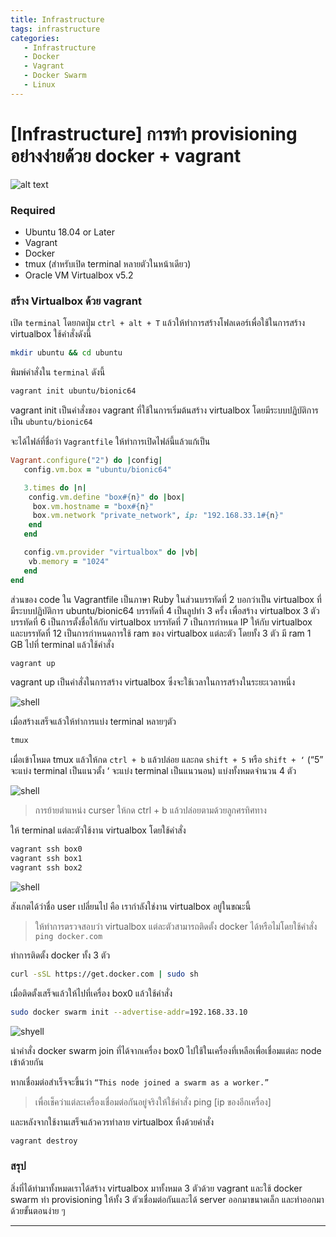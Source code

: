 ```yaml
---
title: Infrastructure
tags: infrastructure
categories:
   - Infrastructure
   - Docker
   - Vagrant
   - Docker Swarm
   - Linux
---
```


# [Infrastructure] การทำ provisioning อย่างง่ายด้วย docker + vagrant

![alt text](https://miro.medium.com/max/700/0*I7aLTLcM-14ZPeNu.jpg)
### Required
* Ubuntu 18.04 or Later
* Vagrant
* Docker
* tmux (สำหรับเปิด terminal หลายตัวในหน้าเดียว)
* Oracle VM Virtualbox v5.2

### สร้าง Virtualbox ด้วย vagrant
เปิด `terminal` โดยกดปุ่ม `ctrl + alt + T` แล้วให้ทำการสร้างโฟลเดอร์เพื่อใช้ในการสร้าง virtualbox ใช้คำสั่งดังนี้

```sh
mkdir ubuntu && cd ubuntu
```

พิมพ์คำสั่งใน `terminal` ดังนี้
```sh
vagrant init ubuntu/bionic64
```
vagrant init เป็นคำสั่งของ vagrant ที่ใช้ในการเริ่มต้นสร้าง virtualbox โดยมีระบบปฏิบัติการเป็น `ubuntu/bionic64`

จะได้ไฟล์ที่ชื่อว่า `Vagrantfile` ให้ทำการเปิดไฟล์นี้แล้วแก้เป็น

```ruby
Vagrant.configure("2") do |config|
   config.vm.box = "ubuntu/bionic64"

   3.times do |n|
    config.vm.define "box#{n}" do |box|
     box.vm.hostname = "box#{n}"
     box.vm.network "private_network", ip: "192.168.33.1#{n}"
    end
   end

   config.vm.provider "virtualbox" do |vb|
    vb.memory = "1024"
   end
end
```

ส่วนของ code ใน Vagrantfile เป็นภาษา Ruby ในส่วนบรรทัดที่ 2 บอกว่าเป็น virtualbox ที่มีระบบปฏิบัติการ ubuntu/bionic64 บรรทัดที่ 4 เป็นลูปทำ 3 ครั้ง เพื่อสร้าง virtualbox 3 ตัว บรรทัดที่ 6 เป็นการตั้งชื่อให้กับ virtualbox บรรทัดที่ 7 เป็นการกำหนด IP ให้กับ virtualbox และบรรทัดที่ 12 เป็นการกำหนดการใช้ ram ของ virtualbox แต่ละตัว โดยทั้ง 3 ตัว มี ram 1 GB
ไปที่ terminal แล้วใช้คำสั่ง

```sh
vagrant up
```

vagrant up เป็นคำสั่งในการสร้าง virtualbox ซึ่งจะใช้เวลาในการสร้างในระยะเวลาหนึ่ง

![shell](https://miro.medium.com/max/700/1*B0QxwuGc6nPkqWoMYRi67Q.png)

เมื่อสร้างเสร็จแล้วให้ทำการแบ่ง terminal หลายๆตัว

```sh
tmux
```

เมื่อเข้าโหมด tmux แล้วให้กด `ctrl + b` แล้วปล่อย และกด `shift + 5` หรือ `shift + ‘` (“5” จะแบ่ง terminal เป็นแนวตั้ง ‘ จะแบ่ง terminal เป็นแนวนอน) แบ่งทั้งหมดจำนวน 4 ตัว

![shell](https://miro.medium.com/max/700/1*lanEI6MCy8ICeZ3p8ZuoHw.png)

> การย้ายตำแหน่ง curser ให้กด ctrl + b แล้วปล่อยตามด้วยลูกศรทิศทาง

ให้ terminal แต่ละตัวใช้งาน virtualbox โดยใช้คำสั่ง

```sh
vagrant ssh box0
vagrant ssh box1
vagrant ssh box2
```

![shell](https://miro.medium.com/max/700/1*4jzlkVi54wiBYQe_DJqS5w.png)

สังเกตได้ว่าชื่อ user เปลี่ยนไป คือ เรากำลังใช่งาน virtualbox อยู่ในขณะนี้

> ให้ทำการตรวจสอบว่า virtualbox แต่ละตัวสามารถติดตั้ง docker ได้หรือไม่โดยใช้คำสั่ง `ping docker.com`

ทำการติดตั้ง docker ทั้ง 3 ตัว

```sh
curl -sSL https://get.docker.com | sudo sh
```

เมื่อติดตั้งเสร็จแล้วให้ไปที่เครื่อง box0 แล้วใช้คำสั่ง

```sh
sudo docker swarm init --advertise-addr=192.168.33.10
```
![shyell](https://miro.medium.com/max/633/1*BXF78c6Jt588-Tm0se0dbw.jpeg)

นำคำสั่ง docker swarm join ที่ได้จากเครื่อง box0 ไปใช้ในเครื่องที่เหลือเพื่อเชื่อมแต่ละ node เข้าด้วยกัน

หากเชื่อมต่อสำเร็จจะขึ้นว่า `“This node joined a swarm as a worker.”`

> เพื่อเช็คว่าแต่ละเครื่องเชื่อมต่อกันอยู่จริงให้ใช้คำสั่ง ping [ip ของอีกเครื่อง]

และหลังจากใช้งานเสร็จแล้วควรทำลาย virtualbox ทิ้งด้วยคำสั่ง

```sh
vagrant destroy
```

### สรุป
สิ่งที่ได้ทำมาทั้งหมดเราได้สร้าง virtualbox มาทั้งหมด 3 ตัวด้วย vagrant และใช้ docker swarm ทำ provisioning ให้ทั้ง 3 ตัวเชื่อมต่อกันและได้ server ออกมาขนาดเล็ก และทำออกมาด้วยขั้นตอนง่าย ๆ

---
<Badge :text="page" v-for="(page, i) in $page.frontmatter.categories" :key="i"/>